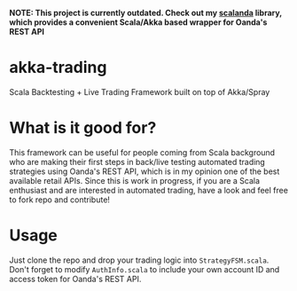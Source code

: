 **NOTE: This project is currently outdated. Check out my [scalanda](https://github.com/msilb/scalanda) library, which provides a convenient Scala/Akka based wrapper for Oanda's REST API**

akka-trading
============

Scala Backtesting + Live Trading Framework built on top of Akka/Spray

What is it good for?
==============================

This framework can be useful for people coming from Scala background who are making their first steps in back/live testing automated trading strategies using Oanda's REST API, which is in my opinion one of the best available retail APIs. Since this is work in progress, if you are a Scala enthusiast and are interested in automated trading, have a look and feel free to fork repo and contribute!

Usage
=====

Just clone the repo and drop your trading logic into `StrategyFSM.scala`. Don't forget to modify `AuthInfo.scala` to include your own account ID and access token for Oanda's REST API.
